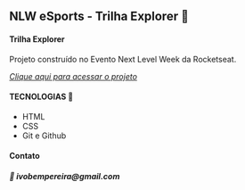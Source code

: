 ## NLW eSports - Trilha Explorer 🎯

#### Trilha Explorer 

Projeto construído no Evento Next Level Week da Rocketseat.

[_Clique aqui para acessar o projeto_](https://ivobem.github.io/nlw)

####  TECNOLOGIAS 🔨

* HTML
* CSS
* Git e Github

#### Contato

##### 📧 _ivobempereira@gmail.com_ 




